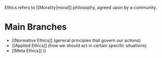 Ethics refers to [[Morality|moral]] philosophy, agreed upon by a community.

# Main Branches
- [[Normative Ethics]] (general principles that govern our actions)
- [[Applied Ethics]] (how we should act in certain specific situations)
- [[Meta Ethics]] ()